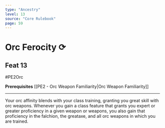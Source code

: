 ```yaml
---
type: "Ancestry"
level: 13
source: "Core Rulebook"
page: 59
---
```

# Orc Ferocity ⟳
## Feat 13
#PE2Orc

**Prerequisites** [[PE2 - Orc Weapon Familiarity|Orc Weapon Familiarity]]

-----
Your orc affinity blends with your class training, granting you great skill with orc weapons. Whenever you gain a class feature that grants you expert or greater proficiency in a given weapon or weapons, you also gain that proficiency in the falchion, the greataxe, and all orc weapons in which you are trained.